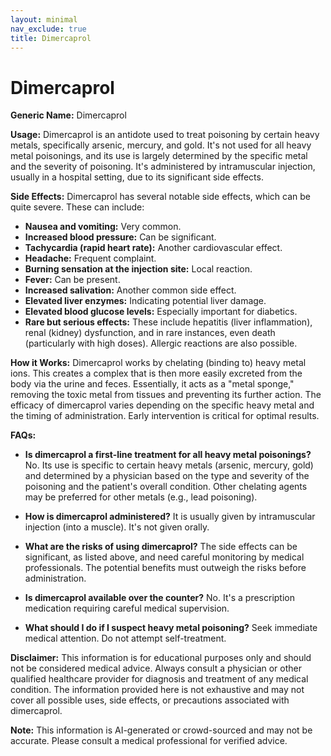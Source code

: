 ```yaml
---
layout: minimal
nav_exclude: true
title: Dimercaprol
---
```


# Dimercaprol

**Generic Name:** Dimercaprol

**Usage:** Dimercaprol is an antidote used to treat poisoning by certain heavy metals, specifically arsenic, mercury, and gold.  It's not used for all heavy metal poisonings, and its use is largely determined by the specific metal and the severity of poisoning.  It's administered by intramuscular injection, usually in a hospital setting, due to its significant side effects.

**Side Effects:** Dimercaprol has several notable side effects, which can be quite severe.  These can include:

* **Nausea and vomiting:** Very common.
* **Increased blood pressure:** Can be significant.
* **Tachycardia (rapid heart rate):** Another cardiovascular effect.
* **Headache:** Frequent complaint.
* **Burning sensation at the injection site:** Local reaction.
* **Fever:**  Can be present.
* **Increased salivation:**  Another common side effect.
* **Elevated liver enzymes:**  Indicating potential liver damage.
* **Elevated blood glucose levels:**  Especially important for diabetics.
* **Rare but serious effects:**  These include  hepatitis (liver inflammation), renal (kidney) dysfunction, and in rare instances, even death (particularly with high doses).  Allergic reactions are also possible.


**How it Works:** Dimercaprol works by chelating (binding to) heavy metal ions. This creates a complex that is then more easily excreted from the body via the urine and feces.  Essentially, it acts as a "metal sponge," removing the toxic metal from tissues and preventing its further action.  The efficacy of dimercaprol varies depending on the specific heavy metal and the timing of administration.  Early intervention is critical for optimal results.


**FAQs:**

* **Is dimercaprol a first-line treatment for all heavy metal poisonings?** No.  Its use is specific to certain heavy metals (arsenic, mercury, gold) and determined by a physician based on the type and severity of the poisoning and the patient's overall condition.  Other chelating agents may be preferred for other metals (e.g., lead poisoning).

* **How is dimercaprol administered?**  It is usually given by intramuscular injection (into a muscle). It's not given orally.

* **What are the risks of using dimercaprol?**  The side effects can be significant, as listed above, and need careful monitoring by medical professionals. The potential benefits must outweigh the risks before administration.

* **Is dimercaprol available over the counter?** No. It's a prescription medication requiring careful medical supervision.

* **What should I do if I suspect heavy metal poisoning?**  Seek immediate medical attention.  Do not attempt self-treatment.


**Disclaimer:** This information is for educational purposes only and should not be considered medical advice.  Always consult a physician or other qualified healthcare provider for diagnosis and treatment of any medical condition.  The information provided here is not exhaustive and may not cover all possible uses, side effects, or precautions associated with dimercaprol.


**Note:** This information is AI-generated or crowd-sourced and may not be accurate. Please consult a medical professional for verified advice.